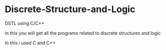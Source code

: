 # Discrete-Structure-and-Logic
DSTL using C/C++

In this you will get all the programs related to discrete structures and logic

In this i used C and C++
